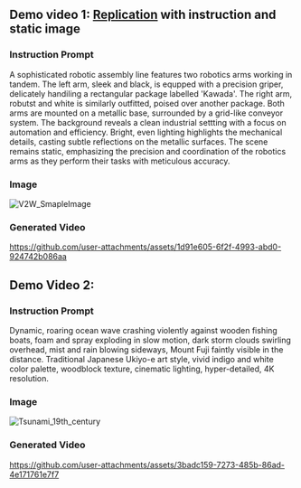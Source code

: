
## Demo video 1: [Replication](https://github.com/nvidia-cosmos/cosmos-predict1) with instruction and static image

### Instruction Prompt
A sophisticated robotic assembly line features two robotics arms working in tandem. The left arm, sleek and black, is equpped with a precision griper, delicately handiling a rectangular package labelled 'Kawada'. The right arm, robutst and white is similarly outfitted, poised over another package. Both arms are mounted on a metallic base, surrounded by a grid-like conveyor system. The background reveals a clean industrial settting with a focus on automation and efficiency. Bright, even lighting highlights the mechanical details, casting subtle reflections on the metallic surfaces. The scene remains static, emphasizing the precision and coordination of the robotics arms as they perform their tasks with meticulous accuracy.
### Image
![V2W_SmapleImage](https://github.com/user-attachments/assets/6557beaa-f308-44ad-9681-c634bd87d645)

### Generated Video
https://github.com/user-attachments/assets/1d91e605-6f2f-4993-abd0-924742b086aa

## Demo Video 2: 

### Instruction Prompt 

Dynamic, roaring ocean wave crashing violently against wooden fishing boats, foam and spray exploding in slow motion, dark storm clouds swirling overhead, mist and rain blowing sideways, Mount Fuji faintly visible in the distance. Traditional Japanese Ukiyo-e art style, vivid indigo and white color palette, woodblock texture, cinematic lighting, hyper-detailed, 4K resolution.

### Image
![Tsunami_19th_century](https://github.com/user-attachments/assets/8ec3b802-cb6a-4548-878c-f565cb16b3ae)

### Generated Video
https://github.com/user-attachments/assets/3badc159-7273-485b-86ad-4e171761e7f7

